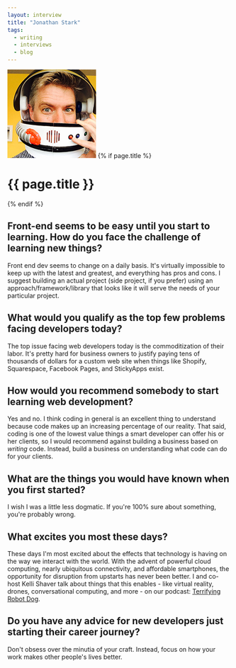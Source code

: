 ```yaml
---
layout: interview
title: "Jonathan Stark"
tags:
  - writing
  - interviews
  - blog
---
```

<img class="home-section__portrait" src="/images/portrait-jonathan-stark.jpg" alt="Photo Jamie Knight"  />
{% if page.title %} 
  <h1 class="interviews__h1">{{ page.title }}</h1> 
{% endif %}

## Front-end seems to be easy until you start to learning. How do you face the challenge of learning new things?

Front end dev seems to change on a daily basis. It's virtually impossible to keep up with the latest and greatest, and everything has pros and cons. I suggest building an actual project (side project, if you prefer) using an approach/framework/library that looks like it will serve the needs of your particular project. 

## What would you qualify as the top few problems facing developers today?

The top issue facing web developers today is the commoditization of their labor. It's pretty hard for business owners to justify paying tens of thousands of dollars for a custom web site when things like Shopify, Squarespace, Facebook Pages, and StickyApps exist. 

## How would you recommend somebody to start learning web development?

Yes and no. I think coding in general is an excellent thing to understand because code makes up an increasing percentage of our reality. That said, coding is one of the lowest value things a smart developer can offer his or her clients, so I would recommend against building a business based on _writing_ code. Instead, build a business on understanding what code can do for your clients. 

## What are the things you would have known when you first started?

I wish I was a little less dogmatic. If you're 100% sure about something, you're probably wrong. 

## What excites you most these days?

These days I'm most excited about the effects that technology is having on the way we interact with the world. With the advent of powerful cloud computing, nearly ubiquitous connectivity, and affordable smartphones, the opportunity for disruption from upstarts has never been better. I and co-host Kelli Shaver talk about things that this enables - like virtual reality, drones, conversational computing, and more - on our podcast: [Terrifying Robot Dog](http://terrifyingrobotdog.com).

## Do you have any advice for new developers just starting their career journey?

Don't obsess over the minutia of your craft. Instead, focus on how your work makes other people's lives better.